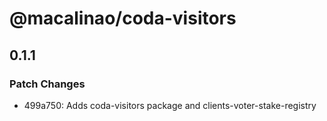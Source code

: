 # @macalinao/coda-visitors

## 0.1.1

### Patch Changes

- 499a750: Adds coda-visitors package and clients-voter-stake-registry
